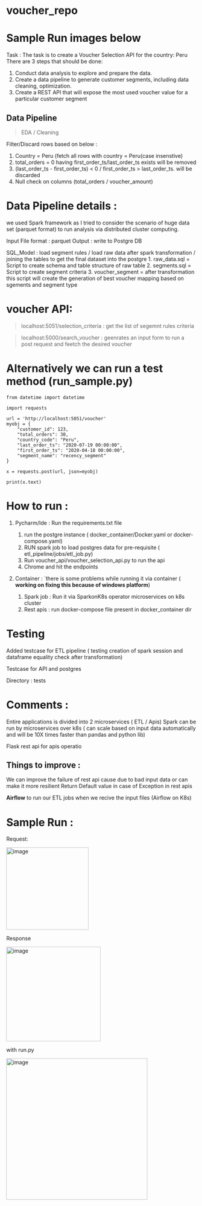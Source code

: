 # voucher_repo 
# Sample Run images below

Task : 
The task is to create a Voucher Selection API for the country: Peru
There are 3 steps that should be done:

1. Conduct data analysis to explore and prepare the data.
2. Create a data pipeline to generate customer segments, including data cleaning, optimization.
3. Create a REST API that will expose the most used voucher value for a particular customer segment

## Data Pipeline

 > EDA / Cleaning

Filter/Discard rows based on below :
1. Country = Peru (fetch all rows with country = Peru(case insenstive)
2. total_orders = 0 having first_order_ts/last_order_ts exists will be removed 
3. (last_order_ts - first_order_ts) < 0 / first_order_ts > last_order_ts.    will be discarded
4. Null check on  columns (total_orders / voucher_amount)

# Data Pipeline details :
we used Spark framework as I tried to consider the scenario of huge data set (parquet format) to run analysis via distributed cluster computing.

Input File format : parquet
Output : write to Postgre DB

SQL_Model : load segment rules / load raw data after spark transformation / joining the tables to get the final dataset into the postgre
    1. raw_data.sql  = Script to create schema and table structure of raw table
    2. segments.sql  = Script to create segment criteria
    3. voucher_segment = after transformation this script will create the generation of best voucher mapping based on sgements and segment type

# voucher API:
> localhost:5051/selection_criteria : get the list of segemnt rules criteria

> localhost:5000/search_voucher : geenrates an input form to run a post request and feetch the desired voucher

# Alternatively we can run a test method (run_sample.py)

```
from datetime import datetime

import requests

url = 'http://localhost:5051/voucher'
myobj = {
    "customer_id": 123,
    "total_orders": 30,
    "country_code": "Peru",
    "last_order_ts": "2020-07-19 00:00:00",
    "first_order_ts": "2020-04-18 00:00:00",
    "segment_name": "recency_segment"
}

x = requests.post(url, json=myobj)

print(x.text)
```


# How to run :
1. Pycharm/Ide : Run the requirements.txt file 
    1. run the postgre instance ( docker_container/Docker.yaml or docker-compose.yaml)
    2. RUN spark job to load postgres data for pre-requisite ( etl_pipeline/jobs/etl_job.py)
    3. Run voucher_api/voucher_selection_api.py to run the api
    4. Chrome and hit the endpoints


2. Container : `there is some problems while running it via container ( **working on fixing this because of windows platform**)
    1. Spark job : Run it via SparkonK8s operator microservices on k8s cluster
    2. Rest apis : run docker-compose file present in docker_container dir
 



# Testing

Added testcase for ETL pipeline ( testing creation of spark session and dataframe equality check after transformation)

Testcase for API and postgres

Directory : tests


# Comments :

Entire applications is divided into 2 microservices ( ETL / Apis)
Spark can be run by  microservices over k8s ( can scale based on input data automatically and will be 10X times faster than pandas and python lib)

Flask rest api for apis operatio

## Things to improve :

We can improve the failure of rest api cause due to bad input data or can make it more resilient
Return Default value in case of Exception in rest apis

**Airflow** to run our ETL jobs when we recive the input files (Airflow on K8s)


# Sample Run :


Request:


<img width="218" alt="image" src="https://user-images.githubusercontent.com/79247013/163950391-1fd66f96-295c-4f36-8f84-83ab2037ec7e.png">

Response

<img width="250" alt="image" src="https://user-images.githubusercontent.com/79247013/163950558-6b6619c7-9f99-47be-89bf-906e9c976fb2.png">

with run.py

<img width="374" alt="image" src="https://user-images.githubusercontent.com/79247013/163950915-9e787216-deee-4c70-87b7-b21e88fe4e06.png">








